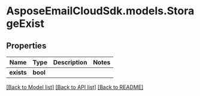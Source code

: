 # AsposeEmailCloudSdk.models.StorageExist
## Properties
Name | Type | Description | Notes
------------ | ------------- | ------------- | -------------
**exists** | **bool** |  | 



[[Back to Model list]](README.md#documentation-for-models) [[Back to API list]](README.md#documentation-for-api-endpoints) [[Back to README]](README.md)



